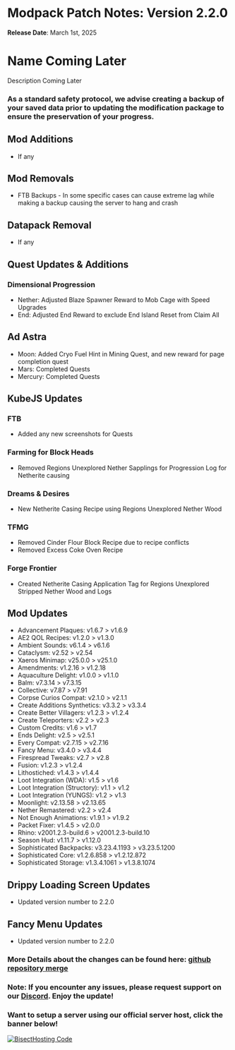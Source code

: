 # Modpack Patch Notes: Version 2.2.0
**Release Date**: March 1st, 2025

# Name Coming Later

Description Coming Later

### As a standard safety protocol, we advise creating a backup of your saved data prior to updating the modification package to ensure the preservation of your progress.

## Mod Additions
- If any

## **Mod Removals**  
- FTB Backups - In some specific cases can cause extreme lag while making a backup causing the server to hang and crash

## **Datapack Removal**  
- If any

## **Quest Updates & Additions**  
### Dimensional Progression
- Nether: Adjusted Blaze Spawner Reward to Mob Cage with Speed Upgrades
- End: Adjusted End Reward to exclude End Island Reset from Claim All
## Ad Astra
- Moon: Added Cryo Fuel Hint in Mining Quest, and new reward for page completion quest
- Mars: Completed Quests
- Mercury: Completed Quests

## **KubeJS Updates**  
### FTB
- Added any new screenshots for Quests
### Farming for Block Heads
- Removed Regions Unexplored Nether Sapplings for Progression Log for Netherite causing
### Dreams & Desires
- New Netherite Casing Recipe using Regions Unexplored Nether Wood
### TFMG
- Removed Cinder Flour Block Recipe due to recipe conflicts
- Removed Excess Coke Oven Recipe
### Forge Frontier
- Created Netherite Casing Application Tag for Regions Unexplored Stripped Nether Wood and Logs

## Mod Updates
- Advancement Plaques: v1.6.7 > v1.6.9
- AE2 QOL Recipes: v1.2.0 > v1.3.0
- Ambient Sounds: v6.1.4 > v6.1.6
- Cataclysm: v2.52 > v2.54
- Xaeros Minimap: v25.0.0 > v25.1.0
- Amendments: v1.2.16 > v1.2.18
- Aquaculture Delight: v1.0.0 > v1.1.0
- Balm: v7.3.14 > v7.3.15
- Collective: v7.87 > v7.91
- Corpse Curios Compat: v2.1.0 > v2.1.1
- Create Additions Synthetics: v3.3.2 > v3.3.4
- Create Better Villagers: v1.2.3 > v1.2.4
- Create Teleporters: v2.2 > v2.3
- Custom Credits: v1.6 > v1.7
- Ends Delight: v2.5 > v2.5.1
- Every Compat: v2.7.15 > v2.7.16
- Fancy Menu: v3.4.0 > v3.4.4
- Firespread Tweaks: v2.7 > v2.8
- Fusion: v1.2.3 > v1.2.4
- Lithostiched: v1.4.3 > v1.4.4
- Loot Integration (WDA): v1.5 > v1.6
- Loot Integration (Structory): v1.1 > v1.2
- Loot Integration (YUNGS): v1.2 > v1.3
- Moonlight: v2.13.58 > v2.13.65
- Nether Remastered: v2.2 > v2.4
- Not Enough Animations: v1.9.1 > v1.9.2
- Packet Fixer: v1.4.5 > v2.0.0
- Rhino: v2001.2.3-build.6 > v2001.2.3-build.10
- Season Hud: v1.11.7 > v1.12.0
- Sophisticated Backpacks: v3.23.4.1193 > v3.23.5.1200
- Sophisticated Core: v1.2.6.858 > v1.2.12.872
- Sophisticated Storage: v1.3.4.1061 > v1.3.8.1074

## Drippy Loading Screen Updates
- Updated version number to 2.2.0

## Fancy Menu Updates
- Updated version number to 2.2.0

### More Details about the changes can be found here: [github repository merge](https://github.com/M0nkeyPr0grammer/Create-Forge-Frontier/compare/?)

### Note: If you encounter any issues, please request support on our [Discord](https://discord.gg/quenZthXgy). Enjoy the update!

### Want to setup a server using our official server host, click the banner below!
[![BisectHosting Code](https://raw.githubusercontent.com/M0nkeyPr0grammer/Landscapes-Reimagined/main/BH_Landscape_Reimagined.png)](https://bisecthosting.com/M0nkeyPr0grammer?r=curseforge+chanelog)